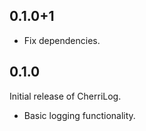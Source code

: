 ## 0.1.0+1

- Fix dependencies.

## 0.1.0

Initial release of CherriLog.  
- Basic logging functionality.
